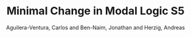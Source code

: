 ---
title: "Minimal Change in Modal Logic S5"
author: "Aguilera-Ventura, Carlos and Ben-Naim, Jonathan and Herzig, Andreas"
booktitle: "Proceedings of the AAAI Conference on Artificial Intelligence"
volume: "39"
number: "14"
pages: "14781--14789"
year: "2025"
ref_type: "article"
type: reference
---